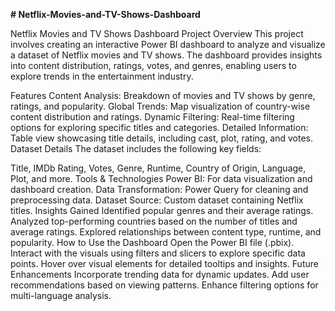 __# Netflix-Movies-and-TV-Shows-Dashboard__

Netflix Movies and TV Shows Dashboard
Project Overview
This project involves creating an interactive Power BI dashboard to analyze and visualize a
dataset of Netflix movies and TV shows. The dashboard provides insights into content distribution,
ratings, votes, and genres, enabling users to explore trends in the entertainment industry.

Features
Content Analysis: Breakdown of movies and TV shows by genre, ratings, and popularity.
Global Trends: Map visualization of country-wise content distribution and ratings.
Dynamic Filtering: Real-time filtering options for exploring specific titles and categories.
Detailed Information: Table view showcasing title details, including cast, plot, rating, and votes.
Dataset Details
The dataset includes the following key fields:

Title, IMDb Rating, Votes, Genre, Runtime, Country of Origin, Language, Plot, and more.
Tools & Technologies
Power BI: For data visualization and dashboard creation.
Data Transformation: Power Query for cleaning and preprocessing data.
Dataset Source: Custom dataset containing Netflix titles.
Insights Gained
Identified popular genres and their average ratings.
Analyzed top-performing countries based on the number of titles and average ratings.
Explored relationships between content type, runtime, and popularity.
How to Use the Dashboard
Open the Power BI file (.pbix).
Interact with the visuals using filters and slicers to explore specific data points.
Hover over visual elements for detailed tooltips and insights.
Future Enhancements
Incorporate trending data for dynamic updates.
Add user recommendations based on viewing patterns.
Enhance filtering options for multi-language analysis.
